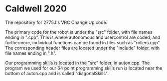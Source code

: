 # Caldwell 2020
The repository for 2775J's VRC Change Up code.

The primary code for the robot is under the "src" folder, with file names ending in ".cpp". This is where autonomous and usercontrol are coded, and furthermore, individual functions can be found in files such as "rollers.cpp". The corresponding header files are located under the "include" folder, with file names ending in ".h".

Our programming skills is located in the "src" folder, in auton.cpp. The program we used for our 64 point programming skills run is located near the bottom of auton.cpp and is called "diagonalSkills".

